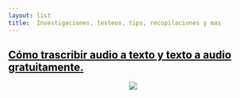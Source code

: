 ```yaml
---
layout: list
title:  Investigaciones, testeos, tips, recopilaciones y mas
---
```


<!-- ## <a href="https://Rac00nSP.github.io/rummage/Cheatsheets/" title="ir" style="color:black">Cheat sheets.</a> -->
<!-- ## <span style="color:black">Nuevo malware sin archivos oculta shellcode en los registros de eventos de Windows</span> -->
## <a href="https://Rac00nSP.github.io/rummage/tips/" title="ir" style="color:black">Cómo trascribir audio a texto y texto a audio gratuitamente.</a> <!-- &nbsp; ![image](/assets/icons/logomalware.png)--> <!-- &nbsp; ![image](/assets/icons/rsz_python-logo.png) -->

<!--<li>
  <a href="https://dirtyc00n.github.io/news/newpost.md" class="h4 flip-title"><span>prueba</span></a>
  <time class="heading faded fine" datetime=""></time>
</li>--> 

<p align="center"><img src="https://Rac00nSP.github.io/assets/img/texto-a-voz-overlay.png"></p>
